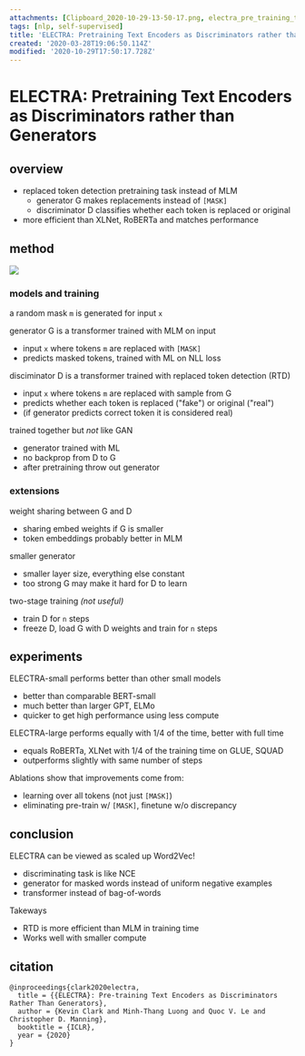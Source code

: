 ```yaml
---
attachments: [Clipboard_2020-10-29-13-50-17.png, electra_pre_training_text_encoders_as_discriminators_rather_than_generators.pdf]
tags: [nlp, self-supervised]
title: 'ELECTRA: Pretraining Text Encoders as Discriminators rather than Generators'
created: '2020-03-28T19:06:50.114Z'
modified: '2020-10-29T17:50:17.728Z'
---
```


# ELECTRA: Pretraining Text Encoders as Discriminators rather than Generators

## overview 
- replaced token detection pretraining task instead of MLM
  - generator G makes replacements instead of `[MASK]` 
  - discriminator D classifies whether each token is replaced or original
- more efficient than XLNet, RoBERTa and matches performance

## method

![](@attachment/Clipboard_2020-10-29-13-50-17.png)

### models and training
a random mask `m` is generated for input `x`

generator G is a transformer trained with MLM on input
- input `x` where tokens `m` are replaced with `[MASK]`
- predicts masked tokens, trained with ML on NLL loss

disciminator D is a transformer trained with replaced token detection (RTD)
- input `x` where tokens `m` are replaced with sample from G
- predicts whether each token is replaced ("fake") or original ("real")
- (if generator predicts correct token it is considered real)

trained together but *not* like GAN
- generator trained with ML
- no backprop from D to G
- after pretraining throw out generator

### extensions

weight sharing between G and D
- sharing embed weights if G is smaller
- token embeddings probably better in MLM

smaller generator
- smaller layer size, everything else constant
- too strong G may make it hard for D to learn

two-stage training *(not useful)*
- train D for `n` steps
- freeze D, load G with D weights and train for `n` steps

## experiments

ELECTRA-small performs better than other small models
- better than comparable BERT-small
- much better than larger GPT, ELMo
- quicker to get high performance using less compute

ELECTRA-large performs equally with 1/4 of the time, better with full time
- equals RoBERTa, XLNet with 1/4 of the training time on GLUE, SQUAD
- outperforms slightly with same number of steps 

Ablations show that improvements come from:
- learning over all tokens (not just `[MASK]`)
- eliminating pre-train w/ `[MASK]`, finetune w/o discrepancy

## conclusion

ELECTRA can be viewed as scaled up Word2Vec!
- discriminating task is like NCE
- generator for masked words instead of uniform negative examples
- transformer instead of bag-of-words

Takeways
- RTD is more efficient than MLM in training time
- Works well with smaller compute


## citation
```
@inproceedings{clark2020electra,
  title = {{ELECTRA}: Pre-training Text Encoders as Discriminators Rather Than Generators},
  author = {Kevin Clark and Minh-Thang Luong and Quoc V. Le and Christopher D. Manning},
  booktitle = {ICLR},
  year = {2020}
}
```
